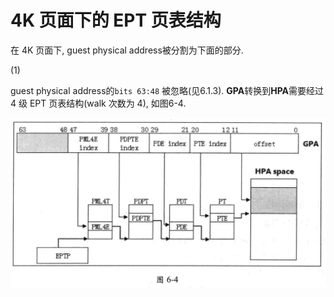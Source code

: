 
# 4K 页面下的 EPT 页表结构

在 4K 页面下, guest physical address被分割为下面的部分.

(1)

guest physical address的`bits 63:48` 被忽略(见6.1.3). **GPA**转换到**HPA**需要经过 4 级 EPT 页表结构(walk 次数为 4), 如图6-4.

![2020-02-24-23-32-30.png](./images/2020-02-24-23-32-30.png)
